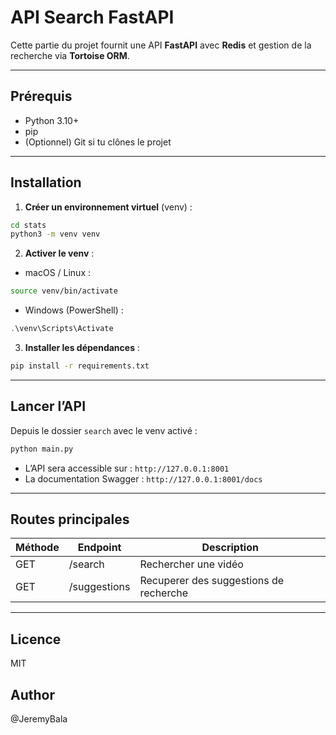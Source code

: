 # API Search FastAPI 

Cette partie du projet fournit une API **FastAPI** avec **Redis** et gestion de la recherche via **Tortoise ORM**.  

---

## Prérequis

- Python 3.10+  
- pip  
- (Optionnel) Git si tu clônes le projet  

---

## Installation

1. **Créer un environnement virtuel** (venv) :

```bash
cd stats
python3 -m venv venv
```

2. **Activer le venv** :

* macOS / Linux :

```bash
source venv/bin/activate
```

* Windows (PowerShell) :

```powershell
.\venv\Scripts\Activate
```

3. **Installer les dépendances** :

```bash
pip install -r requirements.txt
```


---

## Lancer l’API

Depuis le dossier `search` avec le venv activé :

```bash
python main.py
```

* L’API sera accessible sur : `http://127.0.0.1:8001`
* La documentation Swagger : `http://127.0.0.1:8001/docs`

---

## Routes principales

| Méthode | Endpoint  | Description                                      |
| ------- | --------- | ------------------------------------------------ |
| GET     | /search   | Rechercher une vidéo                             |
| GET     | /suggestions| Recuperer des suggestions de recherche         |

---

## Licence

MIT
## Author
@JeremyBala